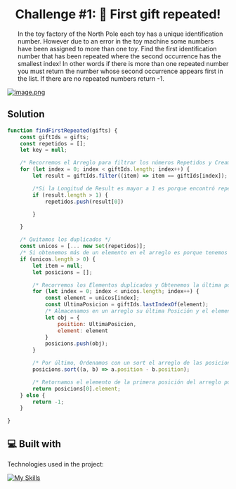 <h1 align="center" id="title">Challenge #1: 🎁 First gift repeated!</h1>

<ul id="description">In the toy factory of the North Pole each toy has a unique identification number. However due to an error in the toy machine some numbers have been assigned to more than one toy. Find the first identification number that has been repeated where the second occurrence has the smallest index! In other words if there is more than one repeated number you must return the number whose second occurrence appears first in the list. If there are no repeated numbers return -1.</ul>

[![image.png](https://i.postimg.cc/7Yq4Gs83/image.png)](https://postimg.cc/PNV90MqJ)


<h2> Solution </h2>

```javascript
function findFirstRepeated(gifts) {
    const giftIds = gifts;
    const repetidos = [];
    let key = null;

    /* Recorremos el Arreglo para filtrar los números Repetidos y Creamos un arreglo con ellos  */
    for (let index = 0; index < giftIds.length; index++) {
        let result = giftIds.filter((item) => item == giftIds[index]);

        /*Si la Longitud de Result es mayor a 1 es porque encontró repetidos */
        if (result.length > 1) {
            repetidos.push(result[0])

        }

    }

    /* Quitamos los duplicados */
    const unicos = [... new Set(repetidos)];
    /* Si obtenemos más de un elemento en el arreglo es porque tenemos elementos duplicados, de lo contrario retornamos -1 */
    if (unicos.length > 0) {
        let item = null;
        let posicions = [];

        /* Recorremos los Elementos duplicados y Obtenemos la última posición de este dentro del arreglo original */
        for (let index = 0; index < unicos.length; index++) {
            const element = unicos[index];
            const UltimaPosicion = giftIds.lastIndexOf(element);
            /* Almacenamos en un arreglo su última Posición y el elemento que es */
            let obj = {
                position: UltimaPosicion,
                element: element
            }
            posicions.push(obj);
        }

        /* Por último, Ordenamos con un sort el arreglo de las posiciones para Obtener desde la más pequeña hasta la más grande */
        posicions.sort((a, b) => a.position - b.position);

        /* Retornamos el elemento de la primera posición del arreglo porque es el primero que se encuentra en la lista cuando está duplicados */
        return posicions[0].element;
    } else {
        return -1;
    }

}

```
  
<h2>💻 Built with</h2>

Technologies used in the project:

[![My Skills](https://skills.thijs.gg/icons?i=js)](https://skills.thijs.gg)
